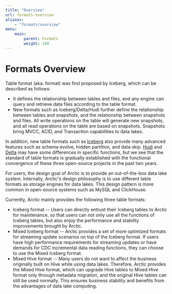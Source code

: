 ```yaml
---
title: "Overview"
url: formats-overview
aliases:
    - "formats/overview"
menu:
    main:
        parent: Formats
        weight: 100
---
```

# Formats Overview

Table format (aka. format) was first proposed by Iceberg, which can be described as follows:

- It defines the relationship between tables and files, and any engine can query and retrieve data files according to the table format.
- New formats such as Iceberg/Delta/Hudi further define the relationship between tables and snapshots, and the relationship between snapshots and files.
  All write operations on the table will generate new snapshots, and all read operations on the table are based on snapshots.
  Snapshots bring MVCC, ACID, and Transaction capabilities to data lakes.

In addition, new table formats such as [Iceberg](https://Iceberg.apache.org/) also provide many advanced features such as schema evolve, hidden partition, and data skip.
[Hudi](https://hudi.apache.org/) and [Delta](https://delta.io/) may have some differences in specific functions, but we see that the standard of table formats is gradually established with the functional convergence of these three open-source projects in the past two years.

For users, the design goal of Arctic is to provide an out-of-the-box data lake system. Internally, Arctic's design philosophy is to use different table formats as storage engines for data lakes.
This design pattern is more common in open-source systems such as MySQL and ClickHouse.

Currently, Arctic mainly provides the following three table formats:

- Iceberg format -- Users can directly entrust their Iceberg tables to Arctic for maintenance, so that users can not only use all the functions of Iceberg tables, but also enjoy the performance and stability improvements brought by Arctic.
- Mixed Iceberg format -- Arctic provides a set of more optimized formats for streaming update scenarios on top of the Iceberg format. If users have high performance requirements for streaming updates or have demands for CDC incremental data reading functions, they can choose to use the Mixed Iceberg format.
- Mixed Hive format -- Many users do not want to affect the business originally built on Hive while using data lakes. Therefore, Arctic provides the Mixed Hive format, which can upgrade Hive tables to Mixed Hive format only through metadata migration, and the original Hive tables can still be used normally.
  This ensures business stability and benefits from the advantages of data lake computing.



